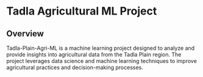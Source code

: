 # Tadla Agricultural ML Project

## Overview

Tadla-Plain-Agri-ML is a machine learning project designed to analyze and provide insights into agricultural data from the Tadla Plain region. The project leverages data science and machine learning techniques to improve agricultural practices and decision-making processes.
